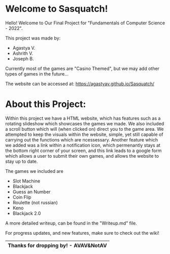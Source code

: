 # Welcome to Sasquatch!

Hello! Welcome to Our Final Project for "Fundamentals of Computer Science - 2022".

This project was made by:
-  Agastya V.
-  Ashrith V.
-  Joseph B.

Currently most of the games are "Casino Themed", but we may add other types of games in the future...

The website can be accessed at: https://agastyav.github.io/Sasquatch/
  
  

# About this Project:

Within this project we have a HTML website, which has features such as a rotating slideshow which showcases the games we made. We also included a scroll button which will (when clicked on) direct you to the game area. We attempted to keep the visuals within the website, simple, yet still capable of carrying out the functions which are ncessessary. Another feature which we added was a link within a notification icon, which permenantly stays at the bottom right corner of your screen, and this link leads to a google form which allows a user to submit their own games, and allows the website to stay up to date.

The games we included are
- Slot Machine
- Blackjack
- Guess an Number
- Coin Flip
- Roulette (not russian)
- Keno
- Blackjack 2.0

A more detailed writeup, can be found in the "Writeup.md" file.

For progress updates, and new features, make sure to check out the wiki!





| Thanks for dropping by! - AVAV&NotAV               |
|----------------------------------------------------|
